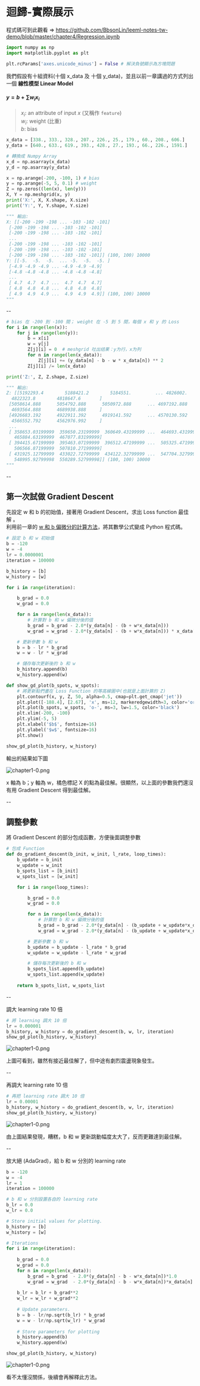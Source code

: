 # 迴歸-實際展示

程式碼可到此觀看 => https://github.com/BbsonLin/leeml-notes-tw-demo/blob/master/chapter4/Regression.ipynb

``` python
import numpy as np
import matplotlib.pyplot as plt

plt.rcParams['axes.unicode_minus'] = False # 解決負號顯示為方塊問題
```

我們假設有十組資料(十個 x_data 及 十個 y_data)，並且以前一章講過的方式列出一個 **線性模型 Linear Model**

#### $y = b + \sum w_{i}x_{i}$

>$x_{i}$: an attribute of input $x$ (又稱作 `feature`)  
>$w_{i}$: weight (比重)  
>$b$: bias


``` python
x_data = [338., 333., 328., 207., 226., 25., 179., 60., 208., 606.]
y_data = [640., 633., 619., 393., 428., 27., 193., 66., 226., 1591.]

# 轉換成 Numpy Array
x_d = np.asarray(x_data)
y_d = np.asarray(y_data)
```

``` python
x = np.arange(-200, -100, 1) # bias
y = np.arange(-5, 5, 0.1) # weight
Z = np.zeros((len(x), len(y)))
X, Y = np.meshgrid(x, y)
print('X:', X, X.shape, X.size)
print('Y:', Y, Y.shape, Y.size)

""" 輸出:
X: [[-200 -199 -198 ... -103 -102 -101]
 [-200 -199 -198 ... -103 -102 -101]
 [-200 -199 -198 ... -103 -102 -101]
 ...
 [-200 -199 -198 ... -103 -102 -101]
 [-200 -199 -198 ... -103 -102 -101]
 [-200 -199 -198 ... -103 -102 -101]] (100, 100) 10000
Y: [[-5.  -5.  -5.  ... -5.  -5.  -5. ]
 [-4.9 -4.9 -4.9 ... -4.9 -4.9 -4.9]
 [-4.8 -4.8 -4.8 ... -4.8 -4.8 -4.8]
 ...
 [ 4.7  4.7  4.7 ...  4.7  4.7  4.7]
 [ 4.8  4.8  4.8 ...  4.8  4.8  4.8]
 [ 4.9  4.9  4.9 ...  4.9  4.9  4.9]] (100, 100) 10000
"""
```

--

``` python
# bias 在 -200 到 -100 間； weight 在 -5 到 5 間，每個 x 和 y 的 Loss 
for i in range(len(x)):
    for j in range(len(y)):
        b = x[i]
        w = y[j]
        Z[j][i] = 0  # meshgrid 吐出结果：y为行，x为列
        for n in range(len(x_data)):
            Z[j][i] += (y_data[n] - b - w * x_data[n]) ** 2
        Z[j][i] /= len(x_data)

print('Z:', Z, Z.shape, Z.size)

""" 輸出:
Z: [[5192293.4        5188421.2        5184551.         ... 4826002.
  4822323.8        4818647.6       ]
 [5058614.888      5054792.888      5050972.888      ... 4697192.888
  4693564.888      4689938.888     ]
 [4926683.192      4922911.392      4919141.592      ... 4570130.592
  4566552.792      4562976.992     ]
 ...
 [ 358653.03199999  359650.23199999  360649.43199999 ...  464693.43199999
   465884.63199999  467077.83199999]
 [ 394415.67199999  395463.07199999  396512.47199999 ...  505325.47199999
   506566.87199999  507810.27199999]
 [ 431925.12799999  433022.72799999  434122.32799999 ...  547704.32799998
   548995.92799998  550289.52799998]] (100, 100) 10000
"""
```

--

## 第一次試做 Gradient Descent

先設定 w 和 b 的初始值，接著用 Gradient Descent，求出 Loss function 最佳解 。  
利用前一章的 [w 和 b 偏微分的計算方法](/chapter3/chapter3?id=w-和-b-偏微分的計算方法)，將其數學公式變成 Python 程式碼。

``` python
# 設定 b 和 w 初始值
b = -120
w = -4
lr = 0.0000001
iteration = 100000

b_history = [b]
w_history = [w]

for i in range(iteration):

    b_grad = 0.0
    w_grad = 0.0

    for n in range(len(x_data)):
        # 計算對 b 和 w 偏微分後的值
        b_grad = b_grad - 2.0*(y_data[n] - (b + w*x_data[n])) 
        w_grad = w_grad - 2.0*(y_data[n] - (b + w*x_data[n])) * x_data[n] # 對 w 做偏微分

    # 更新參數 b 和 w
    b = b - lr * b_grad
    w = w - lr * w_grad

    # 儲存每次更新後的 b 和 w
    b_history.append(b)
    w_history.append(w)
```

```python
def show_gd_plot(b_spots, w_spots):
    # 將更新點們畫在 Loss Function 的等高線圖中(也就是上面計算的 Z)
    plt.contourf(x, y, Z, 50, alpha=0.5, cmap=plt.get_cmap('jet'))
    plt.plot([-188.4], [2.67], 'x', ms=12, markeredgewidth=3, color='orange')
    plt.plot(b_spots, w_spots, 'o-', ms=3, lw=1.5, color='black')
    plt.xlim(-200, -100)
    plt.ylim(-5, 5)
    plt.xlabel('$b$', fontsize=16)
    plt.ylabel('$w$', fontsize=16)
    plt.show()

show_gd_plot(b_history, w_history)
```
輸出的結果如下圖

![chapter1-0.png](res/chapter4-1.png)

x 軸為 b；y 軸為 w，橘色標記 X 的點為最佳解。很顯然，以上面的參數我們還沒有用 Gradient Descent 得到最佳解。

--

## 調整參數

將 Gradient Descent 的部分包成函數，方便後面調整參數

``` python
# 包成 Function
def do_gradient_descent(b_init, w_init, l_rate, loop_times):
    b_update = b_init
    w_update = w_init
    b_spots_list = [b_init]
    w_spots_list = [w_init]

    for i in range(loop_times):

        b_grad = 0.0
        w_grad = 0.0

        for n in range(len(x_data)):
            # 計算對 b 和 w 偏微分後的值
            b_grad = b_grad - 2.0*(y_data[n] - (b_update + w_update*x_data[n])) 
            w_grad = w_grad - 2.0*(y_data[n] - (b_update + w_update*x_data[n])) * x_data[n]

        # 更新參數 b 和 w
        b_update = b_update - l_rate * b_grad
        w_update = w_update - l_rate * w_grad

        # 儲存每次更新後的 b 和 w
        b_spots_list.append(b_update)
        w_spots_list.append(w_update)
    
    return b_spots_list, w_spots_list
```

--

調大 learning rate 10 倍

``` python
# 將 learning 調大 10 倍
lr = 0.000001
b_history, w_history = do_gradient_descent(b, w, lr, iteration)
show_gd_plot(b_history, w_history)
```

![chapter1-0.png](res/chapter4-2.png)

上圖可看到，雖然有接近最佳解了，但中途有劇烈震盪現象發生。

--

再調大 learning rate 10 倍

``` python
# 再把 learning rate 調大 10 倍
lr = 0.00001
b_history, w_history = do_gradient_descent(b, w, lr, iteration)
show_gd_plot(b_history, w_history)
```

![chapter1-0.png](res/chapter4-3.png)

由上圖結果發現，糟糕，b 和 w 更新跳動幅度太大了，反而更難達到最佳解。

--

放大絕 (AdaGrad)，給 b 和 w 分別的 learning rate

```python
b = -120
w = -4
lr = 1
iteration = 100000

# b 和 w 分別設置各自的 learning rate
b_lr = 0.0
w_lr = 0.0

# Store initial values for plotting.
b_history = [b]
w_history = [w]

# Iterations
for i in range(iteration):
    
    b_grad = 0.0
    w_grad = 0.0
    for n in range(len(x_data)):        
        b_grad = b_grad  - 2.0*(y_data[n] - b - w*x_data[n])*1.0
        w_grad = w_grad  - 2.0*(y_data[n] - b - w*x_data[n])*x_data[n]
    
    b_lr = b_lr + b_grad**2
    w_lr = w_lr + w_grad**2
    
    # Update parameters.
    b = b - lr/np.sqrt(b_lr) * b_grad 
    w = w - lr/np.sqrt(w_lr) * w_grad
    
    # Store parameters for plotting
    b_history.append(b)
    w_history.append(w)
```
```python
show_gd_plot(b_history, w_history)
```

![chapter1-0.png](res/chapter4-4.png)

看不太懂沒關係，後續會再解釋此方法。